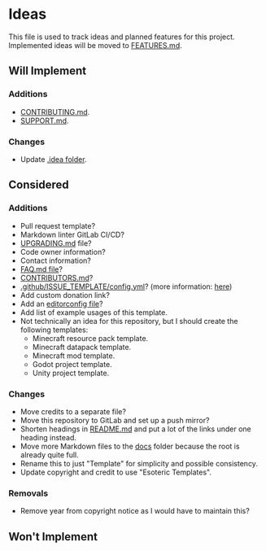 # Ideas

This file is used to track ideas and planned features for this project. Implemented ideas will be moved to [FEATURES.md][features].

## Will Implement

### Additions

- [CONTRIBUTING.md](./CONTRIBUTING.md).
- [SUPPORT.md](./SUPPORT.md).

### Changes

- Update [.idea folder](./.idea).

## Considered

### Additions

- Pull request template?
- Markdown linter GitLab CI/CD?
- [UPGRADING.md](./UPGRADING.md) file?
- Code owner information?
- Contact information?
- [FAQ.md file](./FAQ.md)?
- [CONTRIBUTORS.md](./CONTRIBUTORS.md)?
- [.github/ISSUE_TEMPLATE/config.yml](.github/ISSUE_TEMPLATE/config.yml)? (more information: [here](https://github.com/danpoynor/special-github-files?tab=readme-ov-file#page_facing_up-githubissue_templatebug_reportmd))
- Add custom donation link?
- Add an [editorconfig file](./.editorconfig)?
- Add list of example usages of this template.
- Not technically an idea for this repository, but I should create the following templates:
  - Minecraft resource pack template.
  - Minecraft datapack template.
  - Minecraft mod template.
  - Godot project template.
  - Unity project template.

### Changes

- Move credits to a separate file?
- Move this repository to GitLab and set up a push mirror?
- Shorten headings in [README.md](./README.md) and put a lot of the links under one heading instead.
- Move more Markdown files to the [docs](./docs) folder because the root is already quite full.
- Rename this to just "Template" for simplicity and possible consistency.
- Update copyright and credit to use "Esoteric Templates".

### Removals

- Remove year from copyright notice as I would have to maintain this?

## Won't Implement

<!-- Link aliases -->

<!-- Files -->

[features]: ./docs/FEATURES.md
